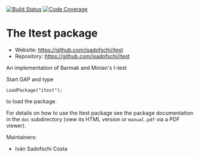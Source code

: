 [![Build Status](https://travis-ci.org/isadofschi/itest.svg?branch=master)](https://travis-ci.org/isadofschi/itest)
[![Code Coverage](https://codecov.io/github/isadofschi/itest/coverage.svg?branch=master&token=)](https://codecov.io/gh/isadofschi/itest)
# The Itest package

* Website: https://github.com/isadofschi/itest
* Repository: https://github.com/isadofschi/itest

An implementation of Barmak and Minian's I-test


Start GAP and type

	LoadPackage("itest");

to load the package.

For details on how to use the Itest package see the package
documentation in the `doc` subdirectory (view its HTML version or 
`manual.pdf`  via a PDF viewer).

Maintainers:
* Iván Sadofschi Costa
